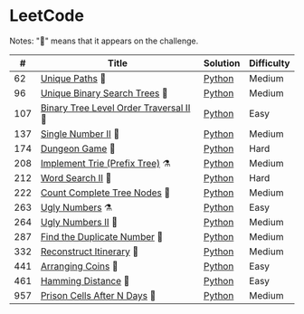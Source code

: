 LeetCode
========

Notes: ":muscle:" means that it appears on the challenge​.


| # | Title | Solution | Difficulty |
|---| -------- | -------- | -------- |
| 62 | [Unique Paths](https://leetcode.com/explore/challenge/card/june-leetcoding-challenge/543/week-5-june-29th-june-30th/3375/) :muscle: | [Python](./solutions/62_Unique_Paths.py) | Medium |
| 96 | [Unique Binary Search Trees](https://leetcode.com/explore/challenge/card/june-leetcoding-challenge/542/week-4-june-22nd-june-28th/3370/) :muscle: | [Python](./solutions/96_Unique_Binary_Search_Trees.py) | Medium |
| 107 | [Binary Tree Level Order Traversal II](https://leetcode.com/explore/featured/card/july-leetcoding-challenge/544/week-1-july-1st-july-7th/3378/) :muscle: | [Python](./solutions/107_Binary_Tree_Level_Order_Traversal_II.py) | Easy |
| 137 | [Single Number II](https://leetcode.com/explore/challenge/card/june-leetcoding-challenge/542/week-4-june-22nd-june-28th/3368/) :muscle: | [Python](./solutions/137_Single_Number_II.py) | Medium |
| 174 | [Dungeon Game](https://leetcode.com/explore/challenge/card/june-leetcoding-challenge/541/week-3-june-15th-june-21st/3367/) :muscle: | [Python](./solutions/174_Dungeon_Game.py) | Hard |
| 208 | [Implement Trie (Prefix Tree)](https://leetcode.com/problems/implement-trie-prefix-tree/) :alembic: | [Python](./solutions/208_Implement_Trie_(Prefix_Tree).py) | Medium |
| 212 | [Word Search II](https://leetcode.com/explore/featured/card/june-leetcoding-challenge/543/week-5-june-29th-june-30th/3376/) :muscle: | [Python](./solutions/212_Word_Search_II.py) | Hard |
| 222 | [Count Complete Tree Nodes](https://leetcode.com/explore/challenge/card/june-leetcoding-challenge/542/week-4-june-22nd-june-28th/3369/) :muscle: | [Python](./solutions/222_Count_Complete_Tree_Nodes.py) | Medium |
| 263 | [Ugly Numbers](https://leetcode.com/problems/ugly-number/) :alembic: | [Python](./solutions/263_Ugly_Numbers.py) | Easy |
| 264 | [Ugly Numbers II](https://leetcode.com/explore/challenge/card/july-leetcoding-challenge/544/week-1-july-1st-july-7th/3380/) :muscle: | [Python](./solutions/264_Ugly_Numbers_II.py) | Medium |
| 287 | [Find the Duplicate Number](https://leetcode.com/explore/challenge/card/june-leetcoding-challenge/542/week-4-june-22nd-june-28th/3371/) :muscle: | [Python](./solutions/287_Find_the_Duplicate_Number.py) | Medium |
| 332 | [Reconstruct Itinerary](https://leetcode.com/explore/challenge/card/june-leetcoding-challenge/542/week-4-june-22nd-june-28th/3374/) :muscle: | [Python](./solutions/332_Reconstruct_Itinerary.py) | Medium |
| 441 | [Arranging Coins](https://leetcode.com/explore/featured/card/july-leetcoding-challenge/544/week-1-july-1st-july-7th/3377/) :muscle: | [Python](./solutions/441_Arranging_Coins.py) | Easy |
| 461 | [Hamming Distance](https://leetcode.com/explore/challenge/card/july-leetcoding-challenge/544/week-1-july-1st-july-7th/3381/) :muscle: | [Python](./solutions/461_Hamming_Distance.py) | Easy |
| 957 | [Prison Cells After N Days](https://leetcode.com/explore/featured/card/july-leetcoding-challenge/544/week-1-july-1st-july-7th/3379/) :muscle: | [Python](./solutions/957_Prison_Cells_After_N_Days.py) | Medium |

